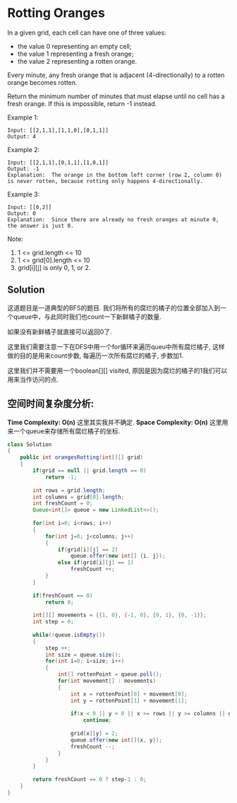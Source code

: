 #  Rotting Oranges

In a given grid, each cell can have one of three values:

* the value 0 representing an empty cell;
* the value 1 representing a fresh orange;
* the value 2 representing a rotten orange.

Every minute, any fresh orange that is adjacent (4-directionally) to a rotten orange becomes rotten.

Return the minimum number of minutes that must elapse until no cell has a fresh orange.  If this is impossible, return -1 instead.

Example 1:

```
Input: [[2,1,1],[1,1,0],[0,1,1]]
Output: 4
```

Example 2:

```
Input: [[2,1,1],[0,1,1],[1,0,1]]
Output: -1
Explanation:  The orange in the bottom left corner (row 2, column 0) is never rotten, because rotting only happens 4-directionally.
```

Example 3:

```
Input: [[0,2]]
Output: 0
Explanation:  Since there are already no fresh oranges at minute 0, the answer is just 0.
```

Note:

1. 1 <= grid.length <= 10
2. 1 <= grid[0].length <= 10
3. grid[i][j] is only 0, 1, or 2.

## Solution

这道题目是一道典型的BFS的题目. 我们将所有的腐烂的橘子的位置全部加入到一个queue中，与此同时我们也count一下新鲜橘子的数量. 

如果没有新鲜橘子就直接可以返回0了.

这里我们需要注意一下在DFS中用一个for循环来遍历queu中所有腐烂橘子, 这样做的目的是用来count步数, 每遍历一次所有腐烂的橘子, 步数加1.

这里我们并不需要用一个boolean[][] visited, 原因是因为腐烂的橘子的1我们可以用来当作访问的点.

## 空间时间复杂度分析:

**Time Complexity: O(n)** 这里其实我并不确定.
**Space Complexity: O(n)** 这里用来一个queue来存储所有腐烂橘子的坐标.

```java
class Solution 
{
    public int orangesRotting(int[][] grid) 
    {
        if(grid == null || grid.length == 0)
            return -1;
        
        int rows = grid.length;
        int columns = grid[0].length;
        int freshCount = 0;
        Queue<int[]> queue = new LinkedList<>();
        
        for(int i=0; i<rows; i++)
        {
            for(int j=0; j<columns; j++)
            {
                if(grid[i][j] == 2)
                    queue.offer(new int[] {i, j});
                else if(grid[i][j] == 1)
                    freshCount ++;
            }
        }
        
        if(freshCount == 0)
            return 0;
        
        int[][] movements = {{1, 0}, {-1, 0}, {0, 1}, {0, -1}};
        int step = 0;
        
        while(!queue.isEmpty())
        {
            step ++;
            int size = queue.size();
            for(int i=0; i<size; i++)
            {
                int[] rottenPoint = queue.poll();
                for(int movement[] : movements)
                {
                    int x = rottenPoint[0] + movement[0];
                    int y = rottenPoint[1] + movement[1];
                    
                    if(x < 0 || y < 0 || x >= rows || y >= columns || grid[x][y] == 0 || grid[x][y] == 2)
                        continue;
                    
                    grid[x][y] = 2;
                    queue.offer(new int[]{x, y});
                    freshCount --;
                }
            }
        }
        
        return freshCount == 0 ? step-1 : 0;
    }
}
```
    